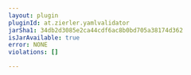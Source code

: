 ```yaml
---
layout: plugin
pluginId: at.zierler.yamlvalidator
jarSha1: 34db2d3085e2ca44cdf6ac8b0bd705a38174d362
isJarAvailable: true
error: NONE
violations: []

---
```

